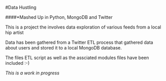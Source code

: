#Data Hustling

####*Mashed Up in Python, MongoDB and Twitter

This is a project the involves data exploration of various feeds from a local hip artist

Data has been gathered from a Twitter ETL process that gathered data about users and stored it to a local MongoDB database. 

The files ETL script as well as the assciated modules files have been included :-)

*This is a work in progress*